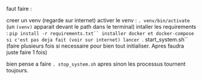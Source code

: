 faut faire : 

creer un venv (regarde sur internet)
activer le venv : `. venv/bin/activate` (un `(venv)` apparait devant le path dans le terminal)
intaller les requirements : `pip install -r requirements.txt``
installer docker et docker-compose si c'est pas deja fait (voir sur internet)
lancer `. start_system.sh``
(faire plusieurs fois si necessaire pour bien tout initialiser. Apres faudra juste faire 1 fois)

bien pense a faire `. stop_system.sh` apres sinon les processus tournent toujours.
